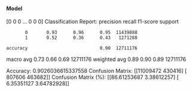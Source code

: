 #### Model
[0 0 0 ... 0 0 0]
Classification Report:
              precision    recall  f1-score   support

           0       0.93      0.96      0.95  11439888
           1       0.52      0.36      0.43   1271288

    accuracy                           0.90  12711176
   macro avg       0.73      0.66      0.69  12711176
weighted avg       0.89      0.90      0.89  12711176

Accuracy: 0.9026036615337558
Confusion Matrix:
[[11009472   430416]
 [  807606   463682]]
Confusion Matrix (%):
[[86.61253687  3.38612257]
 [ 6.35351127  3.64782928]]
